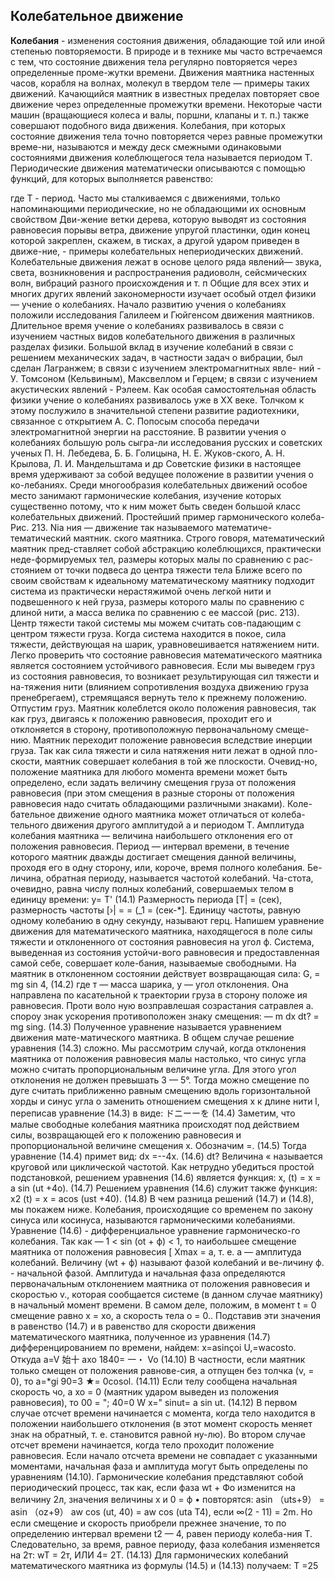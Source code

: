## __Колебательное движение__ ##

__Колебания__ - изменения состояния движения, обладающие той или иной степенью повторяемости. 
В природе и в технике мы часто встречаемся с тем, что состояние движения тела регулярно повторяется через определенные проме-жутки времени. Движения маятника настенных часов, корабля на волнах, молекул в твердом теле — примеры таких движений. Качающийся маятник в известных пределах повторяет свое движение через определенные промежутки времени. Некоторые части машин (вращающиеся колеса и валы, поршни, клапаны и т. п.) также совершают подобного вида движения.
Колебания, при которых состояние движения тела точно повторяется через равные промежутки време-ни, называются и между деск смежными одинаковыми состояниями движения колеблющегося тела называется периодом Т.
Периодические движения математически описываются с помощью функций, для которых выполняется равенство:



где Т - период.
Часто мы сталкиваемся с движениями, только напоминающими периодические, но не обладающими их основным свойством Дви-жение ветки дерева, которую выводят из состояния равновесия порывы ветра, движение упругой пластинки, один конец которой закреплен, скажем, в тисках, а другой ударом приведен в движе-ние, - примеры колебательных непериодических движений.
Колебательные движения лежат в основе целого ряда явлений— звука, света, возникновения и распространения радиоволн, сейсмических волн, вибраций разного происхождения и т. п Общие для всех этих и многих других явлений закономерности изучает особый отдел физики — учение о колебаниях.
Начало развитию учения о колебаниях положили исследования
Галилеем и Гюйгенсом движения маятников.
Длительное время учение о колебаниях развивалось в связи с изучением частных видов колебательного движения в различных разделах физики. Большой вклад в изучение колебаний в связи с решением механических задач, в частности задач о вибрации, был сделан
Лагранжем; в связи с изучением электромагнитных явле-
ний - У. Томсоном (Кельвиным), Максвеллом и Герцем; в связи с изучением акустических явлений - Рэлеем. Как особая самостоятельная область физики учение о колебаниях развивалось уже в ХХ веке. Толчком к этому послужило в значительной степени развитие радиотехники, связанное с открытием А. С. Попосым способа передачи электромагнитной энергии на расстояние. В развитии учения о колебаниях большую роль сыгра-ли исследования русских и советских ученых П. Н. Лебедева, Б. Б. Голицына, Н. Е. Жуков-ского, А. Н. Крылова, Л. И. Мандельштама и др Советские физики в настоящее время удерживают за собой ведущее положение в развитии учения о ко-лебаниях.
Среди многообразия колебательных движений особое место занимают гармонические колебания, изучение которых существенно потому, что к ним может быть сведен большой класс колебательных движений.
Простейший пример гармонического колеба- Рис. 213.
Nia
ния — движение так называемого математиче- тематический
маятник.
ского маятника.
Строго говоря, математический маятник пред-ставляет собой абстракцию колеблющихся, практически неде-формируемых тел, размеры которых малы по сравнению с рас-стоянием от точки подвеса до центра тяжести тела Ближе всего по своим свойствам к идеальному математическому маятнику подходит система из практически нерастяжимой очень легкой нити и подвешенного к ней груза, размеры которого малы по сравнению с длиной нити, а масса велика по сравнению с ее массой (рис. 213). Центр тяжести такой системы мы можем считать сов-падающим с центром тяжести груза.
Когда система находится в покое, сила тяжести, действующая на шарик, уравновешивается натяжением нити. Легко проверить что состояние равновесия математического маятника является состоянием устойчивого равновесия. Если мы выведем груз из состояния равновесия, то возникает результирующая сил тяжести и на-тяжения нити (влиянием сопротивления воздуха движению груза пренебрегаем), стремящаяся вернуть тело к прежнему положению.
Отпустим груз.
Маятник колеблется около положения равновесия, так как груз, двигаясь к положению равновесия, проходит его и отклоняется в сторону, противоположную первоначальному смеще-нию. Маятник переходит положение равновесия вследствие инерции груза.
Так как сила тяжести и сила натяжения нити лежат в одной пло-скости, маятник совершает колебания в той же плоскости. Очевид-но, положение маятника для любого момента времени может быть определено, если задать величину смещения груза от положения равновесия (при этом смещения в разные стороны от положения равновесия надо считать обладающими различными знаками). Коле-бательное движение одного маятника может отличаться от колеба-тельного движения другого амплитудой а и периодом Т. Амплитуда колебания маятника — величина наибольшего отклонения его от положения равновесия. Период — интервал времени, в течение которого маятник дважды достигает смещения данной величины, проходя его в одну сторону, или, короче, время полного колебания. Бе-личина, обратная периоду, называется частотой колебаний. Ча-стота, очевидно, равна числу полных колебаний, совершаемых телом в единицу времени:
y=
T'
(14.1)
Размерность периода [Т| = (сек), размерность частоты [›| = = (_1 = (сек-*]. Единицу частоты, равную одному колебанию в одну секунду, называют герц.
Напишем уравнение движения для математического маятника, находящегося в поле силы тяжести и отклоненного от состояния равновесия на угол ф. Система, выведенная из состояния устойчи-вого равновесия и предоставленная самой себе, совершает коле-бания, называемые свободными.
На маятник в отклоненном состоянии действует возвращающая сила:
G, = mg sin 4,
(14.2)
где т — масса шарика, у — угол отклонения. Она направлена по касательной к траектории груза в сторону положе ия равновесия.
Проти воло ную возправлешая созрастания сатравлея а. спороу
знак ускорения противоположен знаку смещения:
— m
dx
dt?
= mg sing.
(14.3)
Полученное уравнение называется уравнением движения мате-матического маятника. В общем случае решение уравнения (14.3) сложно. Мы рассмотрим случай, когда отклонения маятника от положения равновесия малы настолько, что синус угла можно считать пропорциональным величине угла. Для этого угол отклонения не должен превышать 3 — 5°.
Тогда можно смещение по дуге считать приближенно равным смещению вдоль горизонтальной хорды и синус угла о заменить отношением смещения х к длине нити l, переписав уравнение (14.3) в виде:
ドニーーを
(14.4)
Заметим, что малые свободные колебания маятника происходят под действием силы, возвращающей его к положению равновесия и пропорциональной величине смещения х.
Обозначим
=.
(14.5)
Тогда уравнение (14.4) примет вид:
dx
=--4x.
(14.6)
dt?
Величина « называется круговой или циклической частотой.
Как нетрудно убедиться простой подстановкой, решением уравнения (14.6) является функция:
x, (t) = x = a sin (ut +4o).
(14.7)
Решением уравнения (14.6) служит также функция:
x2 (t) = x = acos (ust +40).
(14.8)
В чем разница решений (14.7) и (14.8), мы покажем ниже.
Колебания, происходящие со временем по закону синуса или косинуса, называются гармоническими колебаниями.
Уравнение (14.6) - дифференциальное уравнение гармоническо-го колебания.
Так как — 1 < sin (ot + ф) < 1, то наибольшее смещение маятника от положения равновесия [ Xmax = а, т. е. а — амплитуда колебаний. Величину (wt + ф) называют фазой колебаний и ве-личину ф. - начальной фазой.
Амплитуда и начальная фаза определяются первоначальным отклонением маятника от положения равновесия и скоростью v., которая сообщается системе (в данном случае маятнику) в начальный момент времени. В самом деле, положим, в момент t = 0 смещение равно х = хо, а скорость тела о = 0..
Подставив эти значения в равенство (14.7) и в равенство для скорости движения математического маятника, полученное из уравнения (14.7) дифференцированием по времени, найдем:
x=asinçoi U,=wacosto.
Откуда
a=V
始十
axo
1840=
一・
Vo
(14.10)
В частности, если маятник только смещен от положения равнове-сия, а отпущен без толчка (v, = 0), то
a=*gi 90=3 ★= 0cosol.
(14.11)
Если телу сообщена начальная скорость чо, а хо = 0 (маятник ударом выведен из положения равновесия), то
00 =
"; 40=0 W x=" sinut= a sin ut. (14.12)
В первом случае отсчет времени начинается с момента, когда тело находится в положении наибольшего отклонения (в этот момент скорость меняет знак на обратный, т. е. становится равной ну-лю). Во втором случае отсчет времени начинается, когда тело проходит положение равновесия. Если начало отсчета времени не совпадает с указанными моментами, начальная фаза и амплитуда могут быть определены по уравнениям (14.10).
Гармонические колебания представляют собой периодический процесс, так как, если фаза wt + Фо изменится на величину 2л, значения величины х и 0 = ф
• повторятся:
asin （uts+9） = asin （oz+9）
aw cos (ut, 40) = aw cos (uta T4),
если
∞(2 - 11) = 2m.
Но если смещение и скорость приобрели прежнее значение, то по определению интервал времени t2 — 4, равен периоду колеба-ния Т. Следовательно, за время, равное периоду, фаза колебания изменяется на 2т:
wT = 2т,
ИЛИ
4= 2T.
(14.13)
Для гармонических колебаний математического маятника из формулы (14.5) и (14.13) получаем:
T =25



